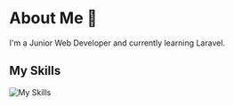 # About Me 👋
I'm a Junior Web Developer and currently learning Laravel.

## My Skills
![My Skills](https://skillicons.dev/icons?i=html,css,reactjs,reactnative,electronjs,bootstrap,js,php,laravel,wordpress,python&theme=light)
